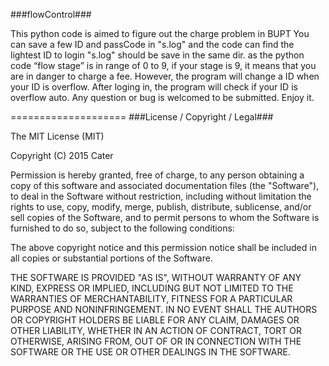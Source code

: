 ###flowControl###

This python code is aimed to figure out the charge problem in BUPT
You can save a few ID and passCode in "s.log" and the code can find the lightest ID to login
"s.log" should be save in the same dir. as the python code
“flow stage” is in range of 0 to 9, if your stage is 9, it means that you are in danger to charge a fee.
However, the program will change a ID when your ID is overflow.
After loging in, the program will check if your ID is overflow auto.
Any question or bug is welcomed to be submitted.
Enjoy it.

====================
###License / Copyright / Legal###

The MIT License (MIT)

Copyright (C) 2015 Cater

Permission is hereby granted, free of charge, to any person obtaining a copy of this software and associated documentation files (the "Software"), to deal in the Software without restriction, including without limitation the rights to use, copy, modify, merge, publish, distribute, sublicense, and/or sell copies of the Software, and to permit persons to whom the Software is furnished to do so, subject to the following conditions:

The above copyright notice and this permission notice shall be included in all copies or substantial portions of the Software.

THE SOFTWARE IS PROVIDED "AS IS", WITHOUT WARRANTY OF ANY KIND, EXPRESS OR IMPLIED, INCLUDING BUT NOT LIMITED TO THE WARRANTIES OF MERCHANTABILITY, FITNESS FOR A PARTICULAR PURPOSE AND NONINFRINGEMENT. IN NO EVENT SHALL THE AUTHORS OR COPYRIGHT HOLDERS BE LIABLE FOR ANY CLAIM, DAMAGES OR OTHER LIABILITY, WHETHER IN AN ACTION OF CONTRACT, TORT OR OTHERWISE, ARISING FROM, OUT OF OR IN CONNECTION WITH THE SOFTWARE OR THE USE OR OTHER DEALINGS IN THE SOFTWARE.